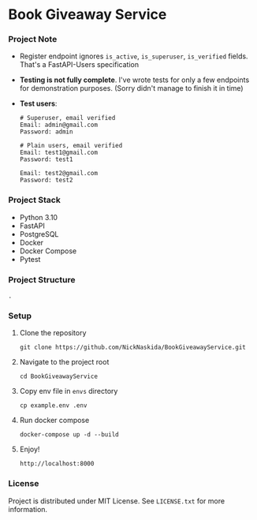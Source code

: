 # Book Giveaway Service

### Project Note
 - Register endpoint ignores `is_active`, `is_superuser`, `is_verified` fields. That's a FastAPI-Users specification
 - **Testing is not fully complete**. I've wrote tests for only a few endpoints for demonstration purposes. (Sorry didn't manage to finish it in time)
 - **Test users**:
    
    ```
    # Superuser, email verified
    Email: admin@gmail.com
    Password: admin
    
    # Plain users, email verified
    Email: test1@gmail.com
    Password: test1
    
    Email: test2@gmail.com
    Password: test2
    ```

### Project Stack
 - Python 3.10
 - FastAPI
 - PostgreSQL
 - Docker
 - Docker Compose
 - Pytest

### Project Structure
```
.
```

### Setup
1. Clone the repository
    ```
    git clone https://github.com/NickNaskida/BookGiveawayService.git
    ```

2. Navigate to the project root
    ```
    cd BookGiveawayService
    ```

3. Copy env file in `envs` directory
    ```
    cp example.env .env
    ```

4. Run docker compose
    ```
    docker-compose up -d --build
    ```
   
5. Enjoy!
    ```
    http://localhost:8000
    ```

### License
Project is distributed under MIT License. See `LICENSE.txt` for more information.

